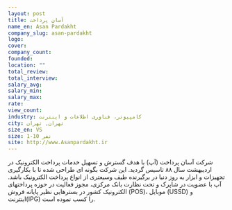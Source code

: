 ```yaml
---
layout: post
title: آسان پرداخت
name_en: Asan Pardakht
company_slug: asan-pardakht
logo: 
cover: 
company_count:
founded:
location: ""
total_review: 
total_interview: 
salary_avg: 
salary_min: 
salary_max: 
rate: 
view_count: 
industry: کامپیوتر، فناوری اطلاعات و اینترنت
city: تهران, تهران
size_en: VS
size: 1-10 نفر
site: http://www.Asanpardakht.ir
---
```


شرکت آسان پرداخت (آپ) با هدف گسترش و تسهیل خدمات پرداخت الکترونیک در اردیبهشت سال ۸۸ تاسیس گردید. این شرکت بگونه ای طراحی شده تا با بکارگیری تجهیزات و ابزار به روز دنیا در برگیرنده طیف وسیعتری از انواع پرداخت الکترونیک باشد. آپ با عضويت در شاپرک و تحت نظارت بانک مرکزی، مجوز فعاليت در حوزه پرداختهای الکترونیک کشور در بسترهايی نظير پايانه فروش (POS)، موبايل (USSD) و اينترنت(IPG) را کسب نموده است.
